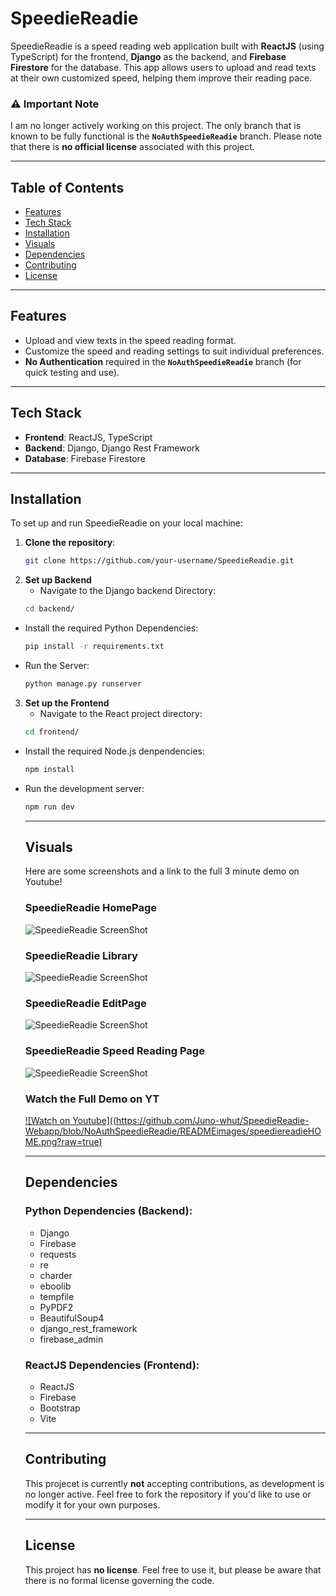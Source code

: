 # SpeedieReadie

SpeedieReadie is a speed reading web application built with **ReactJS** (using TypeScript) for the frontend, **Django** as the backend, and **Firebase Firestore** for the database. This app allows users to upload and read texts at their own customized speed, helping them improve their reading pace. 

### ⚠️ **Important Note**
I am no longer actively working on this project. The only branch that is known to be fully functional is the **`NoAuthSpeedieReadie`** branch. Please note that there is **no official license** associated with this project.

---

## Table of Contents
- [Features](#features)
- [Tech Stack](#tech-stack)
- [Installation](#installation)
- [Visuals](#visuals)
- [Dependencies](#dependencies)
- [Contributing](#contributing)
- [License](#license)

---

## Features
- Upload and view texts in the speed reading format.
- Customize the speed and reading settings to suit individual preferences.
- **No Authentication** required in the **`NoAuthSpeedieReadie`** branch (for quick testing and use).

---

## **Tech Stack**

- **Frontend**: ReactJS, TypeScript
- **Backend**: Django, Django Rest Framework
- **Database**: Firebase Firestore

---

## **Installation**

To set up and run SpeedieReadie on your local machine:

1. **Clone the repository**:
   ```bash
   git clone https://github.com/your-username/SpeedieReadie.git
2. **Set up Backend**
   - Navigate to the Django backend Directory:
    ```bash
    cd backend/
  - Install the required Python Dependencies:
    ```bash
    pip install -r requirements.txt
  - Run the Server:
    ```bash
    python manage.py runserver
3. **Set up the Frontend**
   - Navigate to the React project directory:
    ```bash
   cd frontend/
  - Install the required Node.js denpendencies:
    ```bash
    npm install
  - Run the development server:
    ```bash
    npm run dev
    ```
    ---

    ## **Visuals**

    Here are some screenshots and a link to the full 3 minute demo on Youtube!
    ### **SpeedieReadie HomePage**
      ![SpeedieReadie ScreenShot](https://github.com/Juno-whut/SpeedieReadie-Webapp/blob/NoAuthSpeedieReadie/READMEimages/speediereadieHOME.png?raw=true)
    ### **SpeedieReadie Library**
      ![SpeedieReadie ScreenShot](https://github.com/Juno-whut/SpeedieReadie-Webapp/blob/NoAuthSpeedieReadie/READMEimages/speediereadieLIBRARY.png?raw=true)
    ### **SpeedieReadie EditPage**
      ![SpeedieReadie ScreenShot](https://github.com/Juno-whut/SpeedieReadie-Webapp/blob/NoAuthSpeedieReadie/READMEimages/speediereadieEDITTEXT.png?raw=true)
    ### **SpeedieReadie Speed Reading Page**
       ![SpeedieReadie ScreenShot](https://github.com/Juno-whut/SpeedieReadie-Webapp/blob/NoAuthSpeedieReadie/READMEimages/speediereadieSPEEDREADING.png?raw=true)
    ### **Watch the Full Demo on YT**
    [![Watch on Youtube]((https://github.com/Juno-whut/SpeedieReadie-Webapp/blob/NoAuthSpeedieReadie/READMEimages/speediereadieHOME.png?raw=true)](https://www.youtube.com/watch?v=h5C-h2_8SuQ)
    
    ---

    ## **Dependencies**
    
    ### **Python Dependencies** (Backend):
    - Django
    - Firebase
    - requests
    - re
    - charder
    - eboolib
    - tempfile
    - PyPDF2
    - BeautifulSoup4
    - django_rest_framework
    - firebase_admin

    ### **ReactJS Dependencies** (Frontend):
    - ReactJS
    - Firebase
    - Bootstrap
    - Vite

    ---

    ## **Contributing**
    This projecet is currently **not** accepting contributions, as development is no longer active. Feel free to fork the repository if you'd like to use or modify it for your own purposes.

    ---

    ## **License**
    This project has **no license**. Feel free to use it, but please be aware that there is no formal license governing the code.
    
